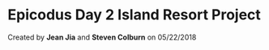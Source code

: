 # Epicodus Day 2 Island Resort Project
Created by **Jean Jia** and **Steven Colburn** on 05/22/2018  
